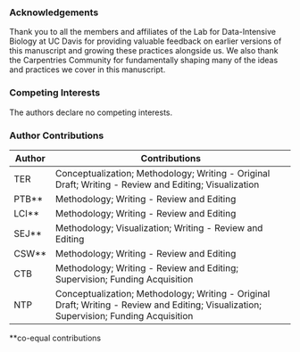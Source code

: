### Acknowledgements

Thank you to all the members and affiliates of the Lab for Data-Intensive Biology at UC Davis for providing valuable feedback on earlier versions of this manuscript and growing these practices alongside us. We also thank the Carpentries Community for fundamentally shaping many of the ideas and practices we cover in this manuscript.

### Competing Interests

The authors declare no competing interests.

### Author Contributions

|Author|Contributions|
|---|---|
|TER| Conceptualization; Methodology; Writing - Original Draft; Writing - Review and Editing; Visualization |
|PTB**| Methodology; Writing - Review and Editing |
|LCI**| Methodology; Writing - Review and Editing |
|SEJ**| Methodology; Visualization; Writing - Review and Editing |
|CSW**| Methodology; Writing - Review and Editing |
|CTB| Methodology; Writing - Review and Editing; Supervision; Funding Acquisition |
|NTP| Conceptualization; Methodology; Writing - Original Draft; Writing - Review and Editing; Visualization; Supervision; Funding Acquisition |

**co-equal contributions

